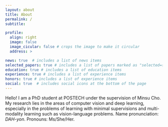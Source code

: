 ```yaml
---
layout: about
title: About
permalink: /
subtitle:

profile:
  align: right
  image: false
  image_cicular: false # crops the image to make it circular
  address: >

news: true  # includes a list of news items
selected_papers: true # includes a list of papers marked as "selected={true}"
education: true # includes a list of education items
experience: true # includes a list of experience items
honors: true # includes a list of experience items
social: true  # includes social icons at the bottom of the page
---
```


Hello! I am a PhD student at POSTECH under the supervision of Minsu Cho. My research lies in the areas of computer vision and deep learning, especially in the problems of learning with minimal supervisions and multi-modality learning such as vision-language problems.
Name pronunciation: *DAH-yon*.
Pronouns: Ms/She/Her.
